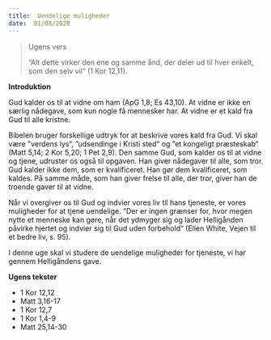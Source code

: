 ```yaml
---
title:  Uendelige muligheder
date:  01/08/2020
---
```


> <p>Ugens vers</p>
> ”Alt dette virker den ene og samme ånd, der deler ud til hver enkelt, som den selv vil“ (1 Kor 12,11).

**Introduktion**

Gud kalder os til at vidne om ham (ApG 1,8; Es 43,10). At vidne er ikke en særlig nådegave, som kun nogle få mennesker har. At vidne er et kald fra Gud til alle kristne.

Bibelen bruger forskellige udtryk for at beskrive vores kald fra Gud. Vi skal være ”verdens lys“, ”udsendinge i Kristi sted“ og ”et kongeligt præsteskab“ (Matt 5,14; 2 Kor 5,20; 1 Pet 2,9). Den samme Gud, som kalder os til at vidne og tjene, udruster os også til opgaven. Han giver nådegaver til alle, som tror. Gud kalder ikke dem, som er kvalificeret. Han gør dem kvalificeret, som kaldes. På samme måde, som han giver frelse til alle, der tror, giver han de troende gaver til at vidne.

Når vi overgiver os til Gud og indvier vores liv til hans tjeneste, er vores muligheder for at tjene uendelige. ”Der er ingen grænser for, hvor megen nytte et menneske kan gøre, når det ydmyger sig og lader Helligånden påvirke hjertet og indvier sig til Gud uden forbehold“ (Ellen White, Vejen til et bedre liv, s. 95).

I denne uge skal vi studere de uendelige muligheder for tjeneste, vi har gennem Helligåndens gave.

**Ugens tekster**

- 1 Kor 12,12
- Matt 3,16-17
- 1 Kor 12,7
- 1 Kor 1,4-9
- Matt 25,14-30
